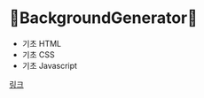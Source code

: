 # 🎨BackgroundGenerator🎨

+ 기초 HTML
+ 기초 CSS
+ 기초 Javascript

[링크](https://1000marin.github.io/BackgroundGenerator)